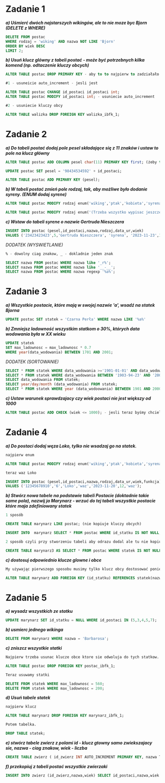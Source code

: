 # Zadanie 1

***a) Uśmierć dwóch najstarszych wikingów, ale to nie moze byc Bjorn (DELETE z WHERE)***

```sql
DELETE FROM postac
WHERE rodzaj = 'wiking' AND nazwa NOT LIKE 'Bjorn'
ORDER BY wiek DESC
LIMIT 2;
```

***b) Usuń klucz glówny z tabeli postać - może być potrzebnych kilka komend (np. odtaczenie kluczy obcych)***

```sql
ALTER TABLE postac DROP PRIMARY KEY - aby to to najpierw to zadziałało

#1 - usuneicie auto_increment - jesli jest

ALTER TABLE postac CHANGE id_postaci id_postaci int;
ALTER TABLE postac MODIFY id_postaci int; - usuniecie auto_increment

#2 - usuniecie kluczy obcy

ALTER TABLE walizka DROP FOREIGN KEY walizka_ibfk_1; 
```

# Zadanie 2

***a) Do tabeli postać dodaj pole pesel składające się z 11 znaków i ustaw to pole na klucz główny***

```sql
ALTER TABLE postac ADD COLUMN pesel char(11) PRIMARY KEY first; (żeby to zadziałało, to trzeba ustawić coś w tabeli)

UPDATE postac SET pesel = '98434534592' + id_postaci;

ALTER TABLE postac ADD PRIMARY KEY (pesel);
```

***b) W tabeli postać zmień pole rodzaj, tak, aby możliwe było dodanie syreny. (ENUM dodaj syrene)***

```sql
ALTER TABLE postac MODIFY rodzaj enum('wiking','ptak','kobieta','syrena');

ALTER TABLE postac MODIFY rodzaj enum('(Trzeba wszystko wypisac jeszcze raz + coś nowego)')
```

***c) Wstaw do tabeli syrene o nazwie Gertruda Nieszczera***

```sql
INSERT INTO postac (pesel,id_postaci,nazwa,rodzaj,data_ur,wiek)
VALUES ('23423423423',5,'Gertruda Nieszczera', 'syrena', '2023-11-23',125);
````

*DODATEK (WYSWIETLANIE)*

```sql
% - dowolny ciag znakow, _ - dokladnie jeden znak

SELECT nazwa FROM postac WHERE nazwa like '_r%';
SELECT nazwa FROM postac WHERE nazwa like '__-__';
SELECT nazwa FROM postac WHERE nazwa regexp '%a%';
```

# Zadanie 3 

***a) Wszystkie postacie, które mają w swojej nazwie 'a', wsadź na statek Bjorna***

```sql
UPDATE postac SET statek = 'Czarna Perła' WHERE nazwa LIKE '%a%'
```

***b) Zmniejsz ladowność wszystkim statkom o 30%, których data wodowania była w XX wieku***

```sql
UPDATE statek
SET max_ladownosc = max_ladownosc * 0.7
WHERE year(data_wodowania) BETWEEN 1701 AND 2001;
```

*DODATEK (SORTOWANIE)*

```sql
SELECT * FROM statek WHERE data_wodowania >='1901-01-01' AND data_wodowania <= '2003-10-02';
SELECT * FROM statek WHERE data_wodowania BETWEEN '1903-94-23' AND '2009-12-31';
SELECT data_wodowania FROM statek;
SELECT year/day/month (data_wodowania) FROM statek;
SELECT * FROM statek WHERE year (data_wodoowania) BETWEEN 1901 AND 2000;
```

***c) Ustaw warunek sprawdzajacy czy wiek postaci nie jest większy od 1000***

```sql
ALTER TABLE postac ADD CHECK (wiek <= 1000); - jesli teraz byśmy chcieli cos zmienic w tabeli to musi to spelniać to.
```

# Zadanie 4

***a) Do postaci dodaj węza Loko, tylko nie wsadzaj go na statek.***

```sql
najpierw enum

ALTER TABLE postac MODIFY rodzaj enum('wiking','ptak','kobieta','syrena','waz');

teraz waz Loko

INSERT INTO postac (pesel,id_postaci,nazwa,rodzaj,data_ur,wiek,funkcja)
VALUES ('12345678910','6','Loko','waz','2023-11-20',12,'waz');
```

***b) Stwórz nowa tabele na podstawie tabeli Postacie (doktadnie takie same pola), 
nazwij ja Marynarz - wrzuć do tej tabeli wszystkie postacie które maja zdefiniowany statek***

```sql
1 sposób

CREATE TABLE marynarz LIKE postac; (nie kopiuje kluczy obcych)

INSERT INTO  marynarz SELECT * FROM postac WHERE id_statku IS NOT NULL;

2 sposób czyli przy stworzeniu tabeli aby odrazu dodal ale tu nie kopiuje klucza glownego i obcego.

CREATE TABLE marynarz3 AS SELECT * FROM postac WHERE statek IS NOT NULL;
```

***c) dostosuj odpowiednio klucze glowne i obce***

```sql
My używając pierwszego sposobu musimy tylko klucz obcy dostosować ponieważ juz mamy juz głowny.

ALTER TABLE marynarz ADD FOREIGN KEY (id_statku) REFERENCES statek(nazwa_statku);
```

# Zadanie 5

***a) wysadz wszystkich ze statku***

```sql
UPDATE marynarz SET id_statku = NULL WHERE id_postaci IN (5,3,4,5,7);
```

***b) usmierc jednego wikinga***

```sql
DELETE FROM marynarz WHERE nazwa = 'Barbarosa';
```

***c) zniszcz wszystkie statki***

```sql
Najpierw trzeba usunac klucze obce ktore sie odwoluja do tych statkow.

ALTER TABLE postac DROP FOREIGN KEY postac_ibfk_1;

Teraz usuwamy statki

DELETE FROM statek WHERE max_ladownosc = 560;
DELETE FROM statek WHERE max_ladownosc = 200;

```

***d) Usuń tabele statek***

```sql
najpierw klucz

ALTER TABLE marynarz DROP FOREIGN KEY marynarz_ibfk_1;

Potem tabelka.

DROP TABLE statek;
```

***e) stwórz tabele zwierz z polami id - klucz gtowny samo zwiekszajacy sie, nazwa - ciag znakow, wiek - liczba***

```sql
CREATE TABLE zwierz ( id_zwierz INT AUTO_INCREMENT PRIMARY KEY, nazwa TEXT, wiek INT );
```

***f) przekopiuj z tabeli postać wszystkie zwierzaki***

```sql
INSERT INTO zwierz (id_zwierz,nazwa,wiek) SELECT id_postaci,nazwa,wiek FROM  postac WHERE rodzaj IN ('waz','ptak');
```

